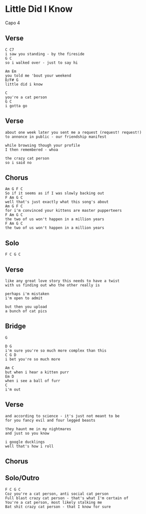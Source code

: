 # Little Did I Know

Capo 4

## Verse

	C C7
	i saw you standing - by the fireside
	G C
	so i walked over - just to say hi

	Am Em
	you told me 'bout your weekend
	D/F# G
	little did i know

	C
	you're a cat person
	G C
	i gotta go

## Verse

	about one week later you sent me a request (request! request!)
	to annonce in public - our friendship manifest

	while browsing though your profile
	I then remembered - whoa

	the crazy cat person
	so i said no

## Chorus

	Am G F C
	So if it seems as if I was slowly backing out
	F Am G C
	well that's just exactly what this song's about
	Am G F C
	for i'm convinced your kittens are master pupperteers
	F Am G C
	the two of us won't happen in a million years
	F Am G C
	the two of us won't happen in a million years

## Solo
	F C G C

## Verse

	like any great love story this needs to have a twist
	with us finding out who the other really is

	perhaps i'm mistaken
	i'm open to admit

	but then you upload
	a bunch of cat pics

## Bridge

	G

	D G
	i'm sure you're so much more complex than this
	C G D
	i bet you're so much more

	Am C
	but when i hear a kitten purr
	Em D
	when i see a ball of furr
	C
	i'm out

## Verse

	and according to science - it's just not meant to be
	for you fancy evil and four legged beasts

	they haunt me in my nightmares
	and just so you know

	i google ducklings
	well that's how i roll

## Chorus

## Solo/Outro

	F C G C
	Coz you're a cat person, anti social cat person
	Full blast crazy cat person - that's what I'm certain of
	You're a cat person, most likely stalking me
	Bat shit crazy cat person - that I know for sure
